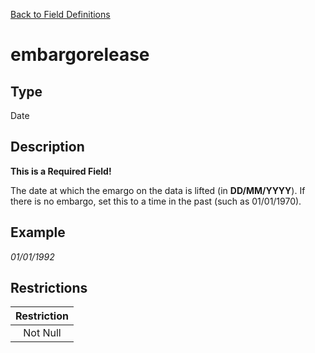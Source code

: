 [Back to Field Definitions](../../field_definition_overview)
# embargorelease

## Type
Date

## Description
**This is a Required Field!**

The date at which the emargo on the data is lifted (in **DD/MM/YYYY**). If there is no embargo, set this to a time in the past (such as 01/01/1970).
## Example
*01/01/1992*

## Restrictions
| Restriction |
| :---------: |
| Not Null |

